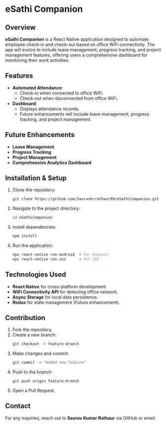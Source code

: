 ﻿# eSathi Companion

## Overview
**eSathi Companion** is a React Native application designed to automate employee check-in and check-out based on office WiFi connectivity. The app will evolve to include leave management, progress tracking, and project management features, offering users a comprehensive dashboard for monitoring their work activities.

## Features
- **Automated Attendance**:
  - Check-in when connected to office WiFi.
  - Check-out when disconnected from office WiFi.
- **Dashboard**:
  - Displays attendance records.
  - Future enhancements will include leave management, progress tracking, and project management.

## Future Enhancements
- **Leave Management**
- **Progress Tracking**
- **Project Management**
- **Comprehensive Analytics Dashboard**

## Installation & Setup
1. Clone the repository:
   ```sh
   git clone https://github.com/Sauravkrrathaur99/eSathiCompanion.git
   ```
2. Navigate to the project directory:
   ```sh
   cd eSathiCompanion
   ```
3. Install dependencies:
   ```sh
   npm install
   ```
4. Run the application:
   ```sh
   npx react-native run-android  # For Android
   npx react-native run-ios      # For iOS
   ```

## Technologies Used
- **React Native** for cross-platform development.
- **WiFi Connectivity API** for detecting office network.
- **Async Storage** for local data persistence.
- **Redux** for state management (Future enhancement).

## Contribution
1. Fork the repository.
2. Create a new branch:
   ```sh
   git checkout -b feature-branch
   ```
3. Make changes and commit:
   ```sh
   git commit -m "Added new feature"
   ```
4. Push to the branch:
   ```sh
   git push origin feature-branch
   ```
5. Open a Pull Request.

## Contact
For any inquiries, reach out to **Saurav Kumar Rathaur** via GitHub or email.

